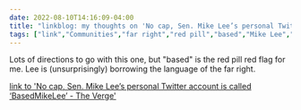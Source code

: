 ---date: 2022-08-10T14:16:09-04:00title: "linkblog: my thoughts on 'No cap, Sen. Mike Lee’s personal Twitter account is called ‘BasedMikeLee’ - The Verge'"tags: ["link","Communities","far right","red pill","based","Mike Lee","Utah"]---Lots of directions to go with this one, but "based" is the red pill red flag for me. Lee is (unsurprisingly) borrowing the language of the far right. [link to 'No cap, Sen. Mike Lee’s personal Twitter account is called ‘BasedMikeLee’ - The Verge'](https://www.theverge.com/2022/8/10/23300085/mike-lee-twitter-basedmikelee-utah-mitt-romney-trump)